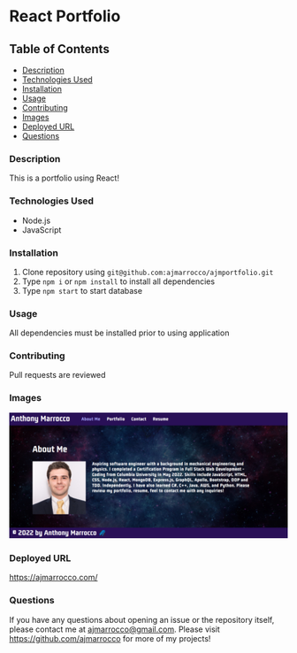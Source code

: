 # React Portfolio

## Table of Contents
* [Description](#description)
* [Technologies Used](#technologies-used)
* [Installation](#installation)
* [Usage](#usage)
* [Contributing](#contributing)
* [Images](#images)
* [Deployed URL](#deployed-url)
* [Questions](#questions)

### Description
This is a portfolio using React!

### Technologies Used
* Node.js
* JavaScript

### Installation
1. Clone repository using `git@github.com:ajmarrocco/ajmportfolio.git`
2. Type `npm i` or `npm install` to install all dependencies
3. Type `npm start` to start database

### Usage 
All dependencies must be installed prior to using application

### Contributing 
Pull requests are reviewed

### Images
![alt text](images/homepage.png)

### Deployed URL
https://ajmarrocco.com/

### Questions
If you have any questions about opening an issue or the repository itself, please contact me at ajmarrocco@gmail.com. Please visit https://github.com/ajmarrocco for more of my projects!